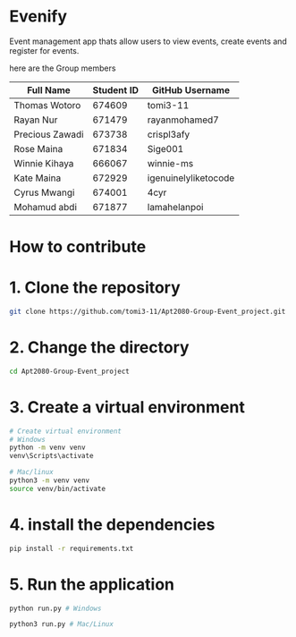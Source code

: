 # Evenify
Event management app thats allow users to view events, create events and register for events.

here are the Group members

| Full Name | Student ID | GitHub Username |
|------------|------------|-----------------|
| Thomas Wotoro | 674609 | tomi3-11 |
| Rayan Nur  | 671479 | rayanmohamed7 |
| Precious Zawadi | 673738 | crispl3afy |
| Rose Maina | 671834 | Sige001 |
| Winnie Kihaya | 666067 | winnie-ms |
| Kate Maina | 672929 | igenuinelyliketocode |
| Cyrus Mwangi | 674001 | 4cyr |
| Mohamud abdi | 671877 | lamahelanpoi |



# How to contribute
# 1. Clone the repository
```bash
git clone https://github.com/tomi3-11/Apt2080-Group-Event_project.git
```

# 2. Change the directory
```bash
cd Apt2080-Group-Event_project
```

# 3. Create a virtual environment
```bash
# Create virtual environment
# Windows
python -m venv venv
venv\Scripts\activate

# Mac/linux
python3 -m venv venv
source venv/bin/activate
```

# 4. install the dependencies
```bash
pip install -r requirements.txt

```
# 5. Run the application
```bash
python run.py # Windows

python3 run.py # Mac/Linux

```